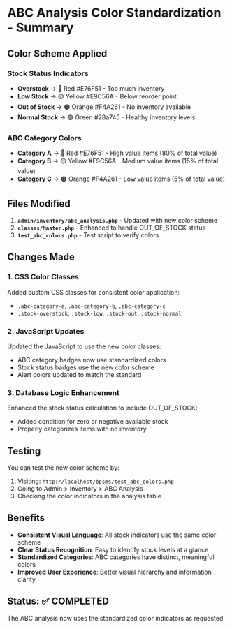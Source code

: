 # ABC Analysis Color Standardization - Summary

## Color Scheme Applied

### Stock Status Indicators
- **Overstock** → 🔴 Red #E76F51 - Too much inventory
- **Low Stock** → 🟡 Yellow #E9C56A - Below reorder point  
- **Out of Stock** → 🟠 Orange #F4A261 - No inventory available
- **Normal Stock** → 🟢 Green #28a745 - Healthy inventory levels

### ABC Category Colors
- **Category A** → 🔴 Red #E76F51 - High value items (80% of total value)
- **Category B** → 🟡 Yellow #E9C56A - Medium value items (15% of total value)
- **Category C** → 🟠 Orange #F4A261 - Low value items (5% of total value)

## Files Modified

1. **`admin/inventory/abc_analysis.php`** - Updated with new color scheme
2. **`classes/Master.php`** - Enhanced to handle OUT_OF_STOCK status
3. **`test_abc_colors.php`** - Test script to verify colors

## Changes Made

### 1. CSS Color Classes
Added custom CSS classes for consistent color application:
- `.abc-category-a`, `.abc-category-b`, `.abc-category-c`
- `.stock-overstock`, `.stock-low`, `.stock-out`, `.stock-normal`

### 2. JavaScript Updates
Updated the JavaScript to use the new color classes:
- ABC category badges now use standardized colors
- Stock status badges use the new color scheme
- Alert colors updated to match the standard

### 3. Database Logic Enhancement
Enhanced the stock status calculation to include OUT_OF_STOCK:
- Added condition for zero or negative available stock
- Properly categorizes items with no inventory

## Testing

You can test the new color scheme by:
1. Visiting: `http://localhost/bpsms/test_abc_colors.php`
2. Going to Admin > Inventory > ABC Analysis
3. Checking the color indicators in the analysis table

## Benefits

- **Consistent Visual Language**: All stock indicators use the same color scheme
- **Clear Status Recognition**: Easy to identify stock levels at a glance
- **Standardized Categories**: ABC categories have distinct, meaningful colors
- **Improved User Experience**: Better visual hierarchy and information clarity

## Status: ✅ COMPLETED

The ABC analysis now uses the standardized color indicators as requested.